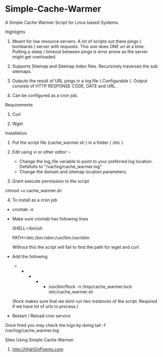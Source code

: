 # Simple-Cache-Warmer

A Simple Cache Warmer Script for Linux based Systems.

Highlights
1. Meant for low resource servers. A lot of scripts out there pings ( bombards ) server with requests. This one does ONE url at a time. Putting a sleep / timeout between pings is error prone as the server might get overloaded.

2. Supports Sitemap and Sitemap Index files. Recursively traverses the sub sitemaps.

3. Outputs the result of URL pings in a log file ( Configurable ). Output consists of HTTP RESPONSE CODE, DATE and URL.

4. Can be configured as a cron job.

Requirements

1. Curl

2. Wget

Installation

1. Put the script file (cache_warmer.sh ) in a folder ( /etc )

2. Edit using vi or other editor :-
    - Change the log_file variable to point to your preferred log location. Defafults to "/var/log/cache_warmer.log"    
    - Change the domain and sitemap location parameters.
    
3. Grant execute permission to the script

  chmod +x cache_warmer.sh

4. To install as a cron job 
  - crontab -e
  - Make sure crontab has following lines
  
    SHELL=/bin/sh
    
    PATH=/etc:/bin:/sbin:/usr/bin:/usr/sbin
    
    Without this the script will fail to find the path for wget and curl.    
    
  - Add the following
    
    * * * * * /usr/bin/flock -n /tmp/cache_warmer.lock /etc/cache_warmer.sh
 
    (flock makes sure that we dont run two instances of the script. Required if we have lot of urls to process.)
    
 - Restart / Reload cron service
  
Once fired you may check the logs by doing tail -f /var/log/cache_warmer.log  

Sites Using Simple Cache Warmer

1. http://HighOnPoems.com
